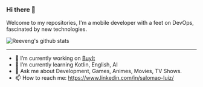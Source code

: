 ### Hi there 👋

Welcome to my repositories, I'm a mobile developer with a feet on DevOps, fascinated by new technologies.

![Reeveng's github stats](https://github-readme-stats.vercel.app/api?username=salomaoluiz&show_icons=true&title_color=0038e5icon_color=0038e5&text_color=666&bg_color=fffff)

---------------------------------

- 🔭 I’m currently working on [BuyIt](https://github.com/salomaoluiz/BuyIt)
- 🌱 I’m currently learning Kotlin, English, AI
- 💬 Ask me about Development, Games, Animes, Movies, TV Shows.
- 📫 How to reach me: https://www.linkedin.com/in/salomao-luiz/
